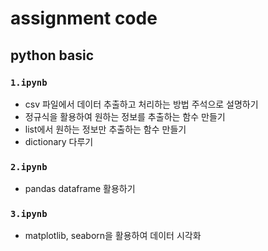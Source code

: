 # assignment code
## python basic

### ```1.ipynb```
- csv 파일에서 데이터 추출하고 처리하는 방법 주석으로 설명하기
- 정규식을 활용하여 원하는 정보를 추출하는 함수 만들기
- list에서 원하는 정보만 추출하는 함수 만들기
- dictionary 다루기

### ```2.ipynb```
- pandas dataframe 활용하기

### ```3.ipynb```
- matplotlib, seaborn을 활용하여 데이터 시각화
